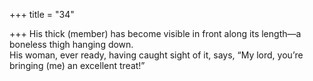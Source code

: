 +++
title = "34"

+++
His thick (member) has become visible in front along its length—a  boneless thigh hanging down.  
His woman, ever ready, having caught sight of it, says, “My lord, you’re  bringing (me) an excellent treat!”  